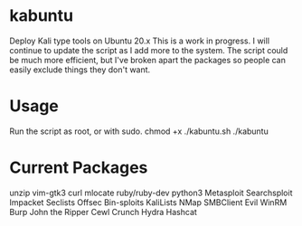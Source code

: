 # kabuntu
Deploy Kali type tools on Ubuntu 20.x
This is a work in progress. I will continue to update the script as I add more to the system.
The script could be much more efficient, but I've broken apart the packages so people can easily exclude things they don't want.

# Usage
Run the script as root, or with sudo.
chmod +x ./kabuntu.sh
./kabuntu

# Current Packages
unzip
vim-gtk3
curl
mlocate
ruby/ruby-dev
python3
Metasploit
Searchsploit
Impacket
Seclists
Offsec  Bin-sploits
KaliLists
NMap
SMBClient
Evil WinRM
Burp
John the Ripper
Cewl
Crunch
Hydra
Hashcat

